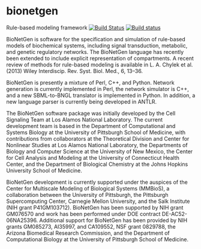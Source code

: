 # bionetgen
Rule-based modeling framework
[![Build Status](https://travis-ci.org/RuleWorld/bionetgen.svg?branch=master)](https://travis-ci.org/RuleWorld/bionetgen)
[![Build status](https://ci.appveyor.com/api/projects/status/github/ruleworld/bionetgen?branch=master&svg=true)](https://ci.appveyor.com/project/jczech/bionetgen/branch/master)

BioNetGen is software for the specification and simulation of rule-based models of biochemical systems, including signal transduction, metabolic, and genetic regulatory networks. The BioNetGen language has recently been extended to include explicit representation of compartments. A recent review of methods for rule-based modeling is available in L. A. Chylek et al. (2013) Wiley Interdiscip. Rev. Syst. Biol. Med., 6, 13–36.

BioNetGen is presently a mixture of Perl, C++, and Python. Network generation is currently implemented in Perl, the network simulator is C++, and a new SBML-to-BNGL translator is implemented in Python. In addition, a new language parser is currently being developed in ANTLR.

The BioNetGen software package was initially developed by the Cell Signaling Team at Los Alamos National Laboratory. The current development team is based in the Department of Computational and Systems Biology at the University of Pittsburgh School of Medicine, with contributions from collaborators at the Theoretical Division and Center for Nonlinear Studies at Los Alamos National Laboratory, the Departments of Biology and Computer Science at the University of New Mexico, the Center for Cell Analysis and Modeling at the University of Connecticut Health Center, and the Department of Biological Chemistry at the Johns Hopkins University School of Medicine.

BioNetGen development is currently supported under the auspices of the Center for Multiscale Modeling of Biological Systems (MMBioS), a collaboration between the University of Pittsburgh, the Pittsburgh Supercomputing Center, Carnegie Mellon University, and the Salk Institute (NIH grant P41GM103712). BioNetGen has been supported by NIH grant GM076570 and work has been performed under DOE contract DE-AC52-06NA25396. Additional support for BioNetGen has been provided by NIH grants GM085273, AI35997, and CA109552, NSF grant 0829788, the Arizona Biomedical Research Commission, and the Department of Computational Biology at the University of Pittsburgh School of Medicine.
